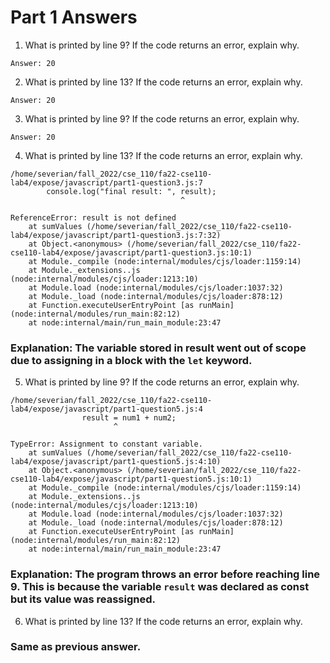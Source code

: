 # Part 1 Answers

1. What is printed by line 9? If the code returns an error, explain why.

`Answer: 20`

2. What is printed by line 13? If the code returns an error, explain why. 

`Answer: 20`

3. What is printed by line 9? If the code returns an error, explain why.

`Answer: 20`

4. What is printed by line 13? If the code returns an error, explain why. 

```
/home/severian/fall_2022/cse_110/fa22-cse110-lab4/expose/javascript/part1-question3.js:7
        console.log("final result: ", result);
                                      ^

ReferenceError: result is not defined
    at sumValues (/home/severian/fall_2022/cse_110/fa22-cse110-lab4/expose/javascript/part1-question3.js:7:32)
    at Object.<anonymous> (/home/severian/fall_2022/cse_110/fa22-cse110-lab4/expose/javascript/part1-question3.js:10:1)
    at Module._compile (node:internal/modules/cjs/loader:1159:14)
    at Module._extensions..js (node:internal/modules/cjs/loader:1213:10)
    at Module.load (node:internal/modules/cjs/loader:1037:32)
    at Module._load (node:internal/modules/cjs/loader:878:12)
    at Function.executeUserEntryPoint [as runMain] (node:internal/modules/run_main:82:12)
    at node:internal/main/run_main_module:23:47
```

### Explanation: The variable stored in result went out of scope due to assigning in a block with the `let` keyword.

5. What is printed by line 9? If the code returns an error, explain why.

```
/home/severian/fall_2022/cse_110/fa22-cse110-lab4/expose/javascript/part1-question5.js:4
                result = num1 + num2;
                       ^

TypeError: Assignment to constant variable.
    at sumValues (/home/severian/fall_2022/cse_110/fa22-cse110-lab4/expose/javascript/part1-question5.js:4:10)
    at Object.<anonymous> (/home/severian/fall_2022/cse_110/fa22-cse110-lab4/expose/javascript/part1-question5.js:10:1)
    at Module._compile (node:internal/modules/cjs/loader:1159:14)
    at Module._extensions..js (node:internal/modules/cjs/loader:1213:10)
    at Module.load (node:internal/modules/cjs/loader:1037:32)
    at Module._load (node:internal/modules/cjs/loader:878:12)
    at Function.executeUserEntryPoint [as runMain] (node:internal/modules/run_main:82:12)
    at node:internal/main/run_main_module:23:47
```

### Explanation: The program throws an error before reaching line 9. This is because the variable `result` was declared as const but its value was reassigned.

6. What is printed by line 13? If the code returns an error, explain why. 

### Same as previous answer.
